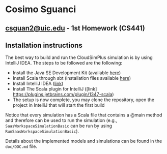 # Cosimo Sguanci
## csguan2@uic.edu - 1st Homework (CS441)

## Installation instructions
The best way to build and run the CloudSimPlus simulation is by using IntelliJ IDEA. 
The steps to be followed are the following:
- Install the Java SE Development Kit (available [here](https://www.oracle.com/java/technologies/javase/jdk13-archive-downloads.html))
- Install Scala through sbt (installation files available [here](https://www.scala-lang.org/download/scala3.html))
- Install IntelliJ IDEA ([link](https://www.jetbrains.com/idea/download))
- Install The Scala plugin for IntelliJ ([link] https://plugins.jetbrains.com/plugin/1347-scala)
- The setup is now complete, you may clone the repository, open the project in IntelliJ that will start the first build

Notice that every simulation has a Scala file that contains a @main method and therefore can be used to run the simulation (e.g., `SaasWorkspaceSimulationBasic` can be run by using `RunSaasWorkspaceSimulationBasic`).

Details about the implemented models and simulations can be found in the `doc/DOC.md` file.